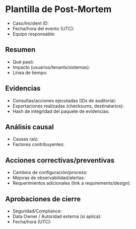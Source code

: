 # Plantilla de Post-Mortem

- Caso/Incident ID:
- Fecha/hora del evento (UTC):
- Equipo responsable:

## Resumen
- Qué pasó:
- Impacto (usuarios/tenants/sistemas):
- Línea de tiempo:

## Evidencias
- Consultas/acciones ejecutadas (IDs de auditoría):
- Exportaciones realizadas (checksums, destinatarios):
- Hash de integridad del paquete de evidencias:

## Análisis causal
- Causas raíz:
- Factores contribuyentes:

## Acciones correctivas/preventivas
- Cambios de configuración/proceso:
- Mejoras de observabilidad/alertas:
- Requerimientos adicionales (link a requirements/design):

## Aprobaciones de cierre
- Seguridad/Compliance:
- Data Owner / Autoridad externa (si aplica):
- Fecha/hora (UTC):

